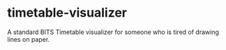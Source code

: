 # timetable-visualizer
A standard BITS Timetable visualizer for someone who is tired of drawing lines on paper. 
